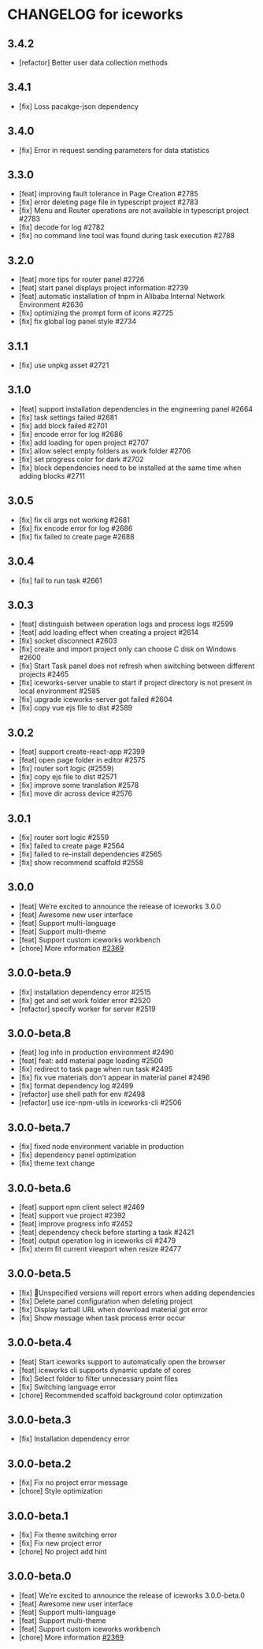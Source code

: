 # CHANGELOG for iceworks

## 3.4.2

- [refactor] Better user data collection methods

## 3.4.1

- [fix] Loss pacakge-json dependency

## 3.4.0

- [fix] Error in request sending parameters for data statistics

## 3.3.0

- [feat] improving fault tolerance in Page Creation #2785
- [fix] error deleting page file in typescript project #2783
- [fix] Menu and Router operations are not available in typescript project #2783
- [fix] decode for log #2782
- [fix] no command line tool was found during task execution #2788

## 3.2.0

- [feat] more tips for router panel #2726
- [feat] start panel displays project information #2739
- [feat] automatic installation of tnpm in Alibaba Internal Network Environment #2636
- [fix] optimizing the prompt form of icons #2725
- [fix] fix global log panel style #2734

## 3.1.1

- [fix] use unpkg asset #2721

## 3.1.0

- [feat] support installation dependencies in the engineering panel #2664
- [fix] task settings failed #2681
- [fix] add block failed #2701
- [fix] encode error for log #2686
- [fix] add loading for open project #2707
- [fix] allow select empty folders as work folder #2706
- [fix] set progress color for dark #2702
- [fix] block dependencies need to be installed at the same time when adding blocks #2711

## 3.0.5

- [fix] fix cli args not working #2681
- [fix] fix encode error for log #2686
- [fix] fix failed to create page #2688

## 3.0.4

- [fix] fail to run task #2661

## 3.0.3

- [feat] distinguish between operation logs and process logs #2599
- [feat] add loading effect when creating a project #2614
- [fix] socket disconnect #2603
- [fix] create and import project only can choose C disk on Windows #2600
- [fix] Start Task panel does not refresh when switching between different projects #2465
- [fix] iceworks-server unable to start if project directory is not present in local environment #2585
- [fix] upgrade iceworks-server got failed #2604
- [fix] copy vue ejs file to dist #2589

## 3.0.2

- [feat] support create-react-app #2399
- [feat] open page folder in editor #2575
- [fix] router sort logic (#2559)
- [fix] copy ejs file to dist #2571
- [fix] improve some translation #2578
- [fix] move dir across device #2576

## 3.0.1

- [fix] router sort logic #2559
- [fix] failed to create page #2564
- [fix] failed to re-install dependencies #2565
- [fix] show recommend scaffold #2558

## 3.0.0

- [feat] We’re excited to announce the release of iceworks 3.0.0
- [feat] Awesome new user interface
- [feat] Support multi-language
- [feat] Support multi-theme
- [feat] Support custom iceworks workbench
- [chore] More information [#2369](https://github.com/alibaba/ice/issues/2369)

## 3.0.0-beta.9

- [fix] installation dependency error #2515
- [fix] get and set work folder error #2520
- [refactor] specify worker for server #2519

## 3.0.0-beta.8

- [feat] log info in production environment #2490
- [feat] feat: add material page loading #2500
- [fix] redirect to task page when run task #2495
- [fix] fix vue materials don't appear in material panel #2496
- [fix] format dependency log #2499
- [refactor] use shell path for env #2498
- [refactor] use ice-npm-utils in iceworks-cli #2506

## 3.0.0-beta.7

- [fix] fixed node environment variable in production
- [fix] dependency panel optimization
- [fix] theme text change

## 3.0.0-beta.6

- [feat] support npm client select #2469
- [feat] support vue project #2392
- [feat] improve progress info #2452
- [feat] dependency check before starting a task #2421
- [feat] output operation log in iceworks cli #2479
- [fix] xterm fit current viewport when resize #2477

## 3.0.0-beta.5

- [fix] Unspecified versions will report errors when adding dependencies
- [fix] Delete panel configuration when deleting project
- [fix] Display tarball URL when download material got error
- [fix] Show message when task process error occur

## 3.0.0-beta.4

- [feat] Start iceworks support to automatically open the browser
- [feat] iceworks cli supports dynamic update of cores
- [fix] Select folder to filter unnecessary point files
- [fix] Switching language error
- [chore] Recommended scaffold background color optimization

## 3.0.0-beta.3

- [fix] Installation dependency error

## 3.0.0-beta.2

- [fix] Fix no project error message
- [chore] Style optimization

## 3.0.0-beta.1

- [fix] Fix theme switching error
- [fix] Fix new project error
- [chore] No project add hint

## 3.0.0-beta.0

- [feat] We’re excited to announce the release of iceworks 3.0.0-beta.0
- [feat] Awesome new user interface
- [feat] Support multi-language
- [feat] Support multi-theme
- [feat] Support custom iceworks workbench
- [chore] More information [#2369](https://github.com/alibaba/ice/issues/2369)
